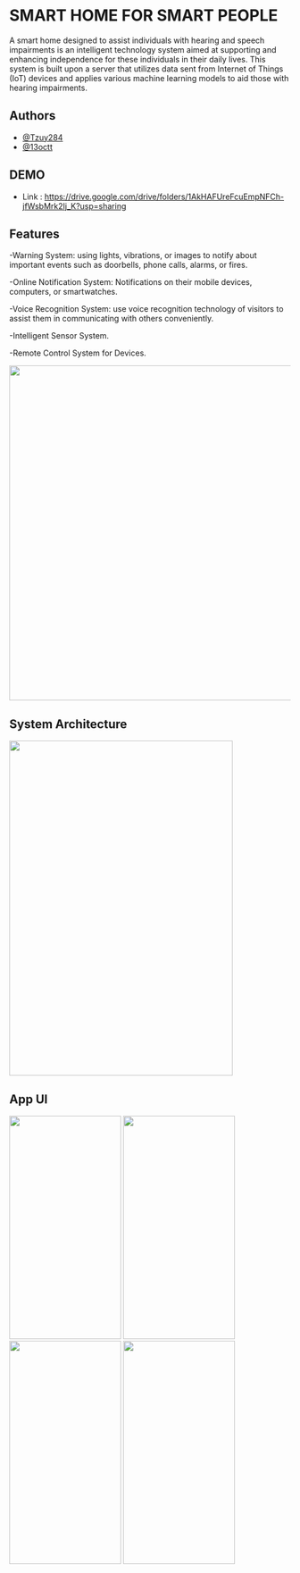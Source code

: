 # SMART HOME FOR SMART PEOPLE

A smart home designed to assist individuals with hearing and speech impairments is an intelligent technology system aimed at supporting and enhancing independence for these individuals in their daily lives. This system is built upon a server that utilizes data sent from Internet of Things (IoT) devices and applies various machine learning models to aid those with hearing impairments.

## Authors

- [@Tzuy284](https://github.com/Tzuy284)
- [@13octt](https://github.com/13octt)

## DEMO

- Link : https://drive.google.com/drive/folders/1AkHAFUreFcuEmpNFCh-jfWsbMrk2Ij_K?usp=sharing
  
## Features

-Warning System: using lights, vibrations, or images to notify about important events such as doorbells, phone calls, alarms, or fires.

-Online Notification System: Notifications on their mobile devices, computers, or smartwatches.

-Voice Recognition System: use voice recognition technology of visitors to assist them in communicating with others conveniently.

-Intelligent Sensor System.

-Remote Control System for Devices.

<img src ="https://raw.githubusercontent.com/13octt/IotApp/95e9df6794a7be6a8762544c48f76509e769ad68/app/src/main/res/drawable/feature.png" width ="1000" height = "600">


## System Architecture


<img src ="https://raw.githubusercontent.com/13octt/IotApp/95e9df6794a7be6a8762544c48f76509e769ad68/app/src/main/res/drawable/diagram.png" width ="400" height = "600">

## App UI

<img src ="https://raw.githubusercontent.com/13octt/IotApp/95e9df6794a7be6a8762544c48f76509e769ad68/app/src/main/res/drawable/ui1.jpg" width ="200" height = "400">

<img src ="https://raw.githubusercontent.com/13octt/IotApp/95e9df6794a7be6a8762544c48f76509e769ad68/app/src/main/res/drawable/ui2.png" width ="200" height = "400">

<img src ="https://raw.githubusercontent.com/13octt/IotApp/95e9df6794a7be6a8762544c48f76509e769ad68/app/src/main/res/drawable/ui3.jpg" width ="200" height = "400">

<img src ="https://raw.githubusercontent.com/13octt/IotApp/95e9df6794a7be6a8762544c48f76509e769ad68/app/src/main/res/drawable/ui4.jpg" width ="200" height = "400">
